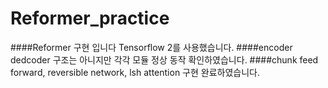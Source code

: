 # Reformer_practice

####Reformer 구현 입니다 Tensorflow 2를 사용했습니다.
####encoder dedcoder 구조는 아니지만 각각 모듈 정상 동작 확인하였습니다.
####chunk feed forward, reversible network, lsh attention 구현 완료하였습니다.
